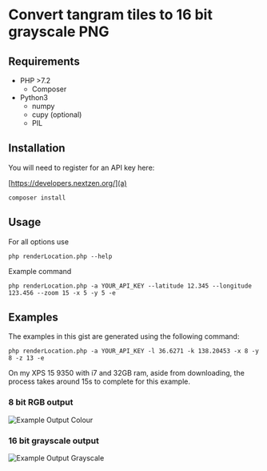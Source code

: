 # Convert tangram tiles to 16 bit grayscale PNG

## Requirements

 * PHP >7.2
   * Composer
 * Python3
   * numpy
   * cupy (optional)
   * PIL
   
## Installation

You will need to register for an API key here:

[https://developers.nextzen.org/](a)

```composer install```

## Usage

For all options use

```php renderLocation.php --help```

Example command

```php renderLocation.php -a YOUR_API_KEY --latitude 12.345 --longitude 123.456 --zoom 15 -x 5 -y 5 -e```

## Examples

The examples in this gist are generated using the following command:

```php renderLocation.php -a YOUR_API_KEY -l 36.6271 -k 138.20453 -x 8 -y 8 -z 13 -e```

On my XPS 15 9350 with i7 and 32GB ram, aside from downloading, the process takes around 15s to complete for this example.

### 8 bit RGB output

![Example Output Colour](example_output_rgb.png)

### 16 bit grayscale output

![Example Output Grayscale](example_output_grayscale.png)
